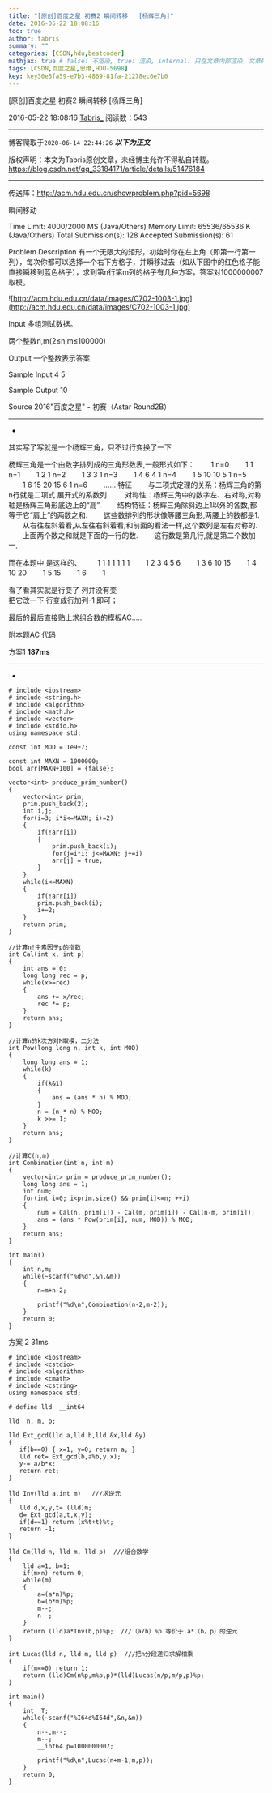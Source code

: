 ```yaml
---
title: "[原创]百度之星 初赛2 瞬间转移   [杨辉三角]"
date: 2016-05-22 18:08:16
toc: true
author: tabris
summary: ""
categories: [CSDN,hdu,bestcoder]
mathjax: true # false: 不渲染, true: 渲染, internal: 只在文章内部渲染，文章列表中不渲染
tags: [CSDN,百度之星,思维,HDU-5698]
key: key30e5fa59-e7b3-4869-81fa-21278ec6e7b0
---
```


[原创]百度之星 初赛2 瞬间转移   [杨辉三角]

2016-05-22 18:08:16  [Tabris_](https://me.csdn.net/qq_33184171) 阅读数：543

---

博客爬取于`2020-06-14 22:44:26`
***以下为正文***

版权声明：本文为Tabris原创文章，未经博主允许不得私自转载。
https://blog.csdn.net/qq_33184171/article/details/51476184

<!-- more -->

---

传送阵：http://acm.hdu.edu.cn/showproblem.php?pid=5698

瞬间移动

Time Limit: 4000/2000 MS (Java/Others)    Memory Limit: 65536/65536 K (Java/Others)
Total Submission(s): 128    Accepted Submission(s): 61


Problem Description
有一个无限大的矩形，初始时你在左上角（即第一行第一列），每次你都可以选择一个右下方格子，并瞬移过去（如从下图中的红色格子能直接瞬移到蓝色格子），求到第n行第m列的格子有几种方案，答案对1000000007取模。

![http://acm.hdu.edu.cn/data/images/C702-1003-1.jpg](http://acm.hdu.edu.cn/data/images/C702-1003-1.jpg)
 

Input
多组测试数据。

两个整数n,m(2≤n,m≤100000)
 

Output
一个整数表示答案
 

Sample Input
4 5
 

Sample Output
10
 

Source
2016"百度之星" - 初赛（Astar Round2B）
 

--------------------------------------------------------------------------
-

其实写了写就是一个杨辉三角，只不过行变换了一下

杨辉三角是一个由数字排列成的三角形数表,一般形式如下：
　　1 n=0
　　1 1 n=1
　　1 2 1 n=2
　　1 3 3 1 n=3
　　1 4 6 4 1 n=4
　　1 5 10 10 5 1 n=5
　　1 6 15 20 15 6 1 n=6
　　……
特征
　　与二项式定理的关系：杨辉三角的第n行就是二项式 展开式的系数列.
　　对称性：杨辉三角中的数字左、右对称,对称轴是杨辉三角形底边上的“高”.
　　结构特征：杨辉三角除斜边上1以外的各数,都等于它“肩上”的两数之和.
　　这些数排列的形状像等腰三角形,两腰上的数都是1.
　　从右往左斜着看,从左往右斜着看,和前面的看法一样,这个数列是左右对称的.
　　上面两个数之和就是下面的一行的数.
　　这行数是第几行,就是第二个数加一.


而在本题中 是这样的、
　　1  1   1  1  1  1 1 
　　1  2   3  4  5  6 
　　1  3   6  10 15 
　　1  4 10 20 
　　1  5 15 
　　1  6 
　　1 


看了看其实就是行变了  列并没有变  
把它改一下 行变成行加列-1 即可；

最后的最后直接贴上求组合数的模板AC.....


附本题AC 代码

方案1   **187ms**

-------------------------------------------------------------
-
```
# include <iostream>
# include <string.h>
# include <algorithm>
# include <math.h>
# include <vector>
# include <stdio.h>
using namespace std;

const int MOD = 1e9+7;

const int MAXN = 1000000;
bool arr[MAXN+100] = {false};

vector<int> produce_prim_number()
{
    vector<int> prim;
    prim.push_back(2);
    int i,j;
    for(i=3; i*i<=MAXN; i+=2)
    {
        if(!arr[i])
        {
            prim.push_back(i);
            for(j=i*i; j<=MAXN; j+=i)
            arr[j] = true;
        }
    }
    while(i<=MAXN)
    {
        if(!arr[i])
        prim.push_back(i);
        i+=2;
    }
    return prim;
}

//计算n!中素因子p的指数
int Cal(int x, int p)
{
    int ans = 0;
    long long rec = p;
    while(x>=rec)
    {
        ans += x/rec;
        rec *= p;
    }
    return ans;
}

//计算n的k次方对M取模，二分法
int Pow(long long n, int k, int MOD)
{
    long long ans = 1;
    while(k)
    {
        if(k&1)
        {
            ans = (ans * n) % MOD;
        }
        n = (n * n) % MOD;
        k >>= 1;
    }
    return ans;
}

//计算C(n,m)
int Combination(int n, int m)
{
    vector<int> prim = produce_prim_number();
    long long ans = 1;
    int num;
    for(int i=0; i<prim.size() && prim[i]<=n; ++i)
    {
        num = Cal(n, prim[i]) - Cal(m, prim[i]) - Cal(n-m, prim[i]);
        ans = (ans * Pow(prim[i], num, MOD)) % MOD;
    }
    return ans;
}

int main()
{
	int n,m;
	while(~scanf("%d%d",&n,&m))
	{
		n=m+n-2;
		
		printf("%d\n",Combination(n-2,m-2));
	}
	return 0;
}

```

方案 2 31ms
```
# include <iostream>
# include <cstdio>
# include <algorithm>
# include <cmath>
# include <cstring>
using namespace std;

# define lld  __int64

lld  n, m, p;

lld Ext_gcd(lld a,lld b,lld &x,lld &y)
{
   if(b==0) { x=1, y=0; return a; }
   lld ret= Ext_gcd(b,a%b,y,x);
   y-= a/b*x;
   return ret;
}

lld Inv(lld a,int m)   ///求逆元
{
   lld d,x,y,t= (lld)m;
   d= Ext_gcd(a,t,x,y);
   if(d==1) return (x%t+t)%t;
   return -1;
}

lld Cm(lld n, lld m, lld p)  ///组合数学
{
    lld a=1, b=1;
    if(m>n) return 0;
    while(m)
    {
        a=(a*n)%p;
        b=(b*m)%p;
        m--;
        n--;
    }
    return (lld)a*Inv(b,p)%p;  ///（a/b）%p 等价于 a*（b，p）的逆元
}

int Lucas(lld n, lld m, lld p)  ///把n分段递归求解相乘
{
    if(m==0) return 1;
    return (lld)Cm(n%p,m%p,p)*(lld)Lucas(n/p,m/p,p)%p;
}

int main()
{
    int  T;
    while(~scanf("%I64d%I64d",&n,&m))
    {
    	n--,m--;
		m--;
        __int64 p=1000000007;
        
        printf("%d\n",Lucas(n+m-1,m,p));
    }
    return 0;
}
```
